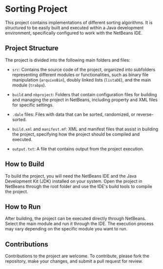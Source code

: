 
# Sorting Project

This project contains implementations of different sorting algorithms. It is structured to be easily built and executed within a Java development environment, specifically configured to work with the NetBeans IDE.

## Project Structure

The project is divided into the following main folders and files:

- `src`: Contains the source code of the project, organized into subfolders representing different modules or functionalities, such as binary file manipulation (`arquivoBin`), doubly linked lists (`listaDE`), and the main module (`trabpo`).

- `build` and `nbproject`: Folders that contain configuration files for building and managing the project in NetBeans, including property and XML files for specific settings.

- `.dale` files: Files with data that can be sorted, randomized, or reverse-sorted.

- `build.xml` and `manifest.mf`: XML and manifest files that assist in building the project, specifying how the project should be compiled and executed.

- `output.txt`: A file that contains output from the project execution.

## How to Build

To build the project, you will need the NetBeans IDE and the Java Development Kit (JDK) installed on your system. Open the project in NetBeans through the root folder and use the IDE's build tools to compile the project.

## How to Run

After building, the project can be executed directly through NetBeans. Select the main module and run it through the IDE. The execution process may vary depending on the specific module you want to run.

## Contributions

Contributions to the project are welcome. To contribute, please fork the repository, make your changes, and submit a pull request for review.
